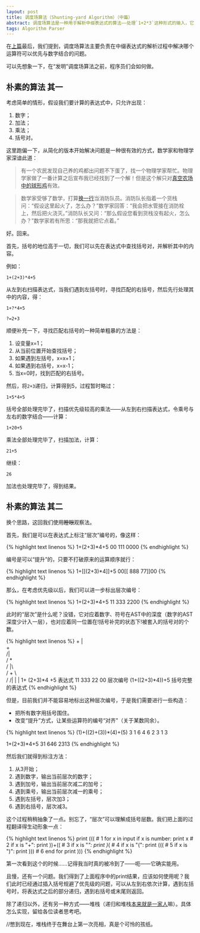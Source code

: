 ```yaml
---
layout: post
title: 调度场算法（Shunting-yard Algorithm）（中篇）
abstract: 调度场算法是一种用于解析中缀表达式的算法——处理`1+2*3`这种形式的输入，它可以用于输出后缀表达式或生成代码树（抽象代码树，AST）。
tags: Algorithm Parser
---
```


在[上篇](/2014/02/27/shunting-yard-algorithm.html)最后，我们提到，调度场算法主要负责在中缀表达式的解析过程中解决哪个运算符可以优先与数字结合的问题。

可以先想象一下，在“发明”调度场算法之前，程序员们会如何做。

朴素的算法 其一
---

考虑简单的情形，假设我们要计算的表达式中，只允许出现：

1. 数字；
2. 加法；
3. 乘法；
4. 括号对。

这里跑偏一下，从简化的版本开始解决问题是一种很有效的方式，数学家和物理学家深谙此道：

> 有一个农民发现自己养的鸡都出问题不下蛋了，找一个物理学家帮忙。物理学家做了一番计算之后宣布我已经找到了一个解！但是这个解只对[真空农场中的球形鸡](http://www.guokr.com/article/50289/)有效。

> 数学家受够了数学，打算[换一行](http://en.wikipedia.org/wiki/Newline)当消防队员。消防队长指着一个货栈问：“假设这里起火了，怎么办？”数学家回答：“我会把水管接在消防栓上，然后把火浇灭。”消防队长又问：“那么假设您看到货栈没有起火，怎么办？”数学家若有所思：“那我就把它点着。”

好。回来。

首先，括号的地位高于一切，我们可以先在表达式中查找括号对，并解析其中的内容。

例如：

`1+(2+3)*4+5`

从左到右扫描表达式，当我们遇到左括号时，寻找匹配的右括号，然后先行处理其中的内容，得：

`1+?*4+5`

`?=2+3`

顺便补充一下，寻找匹配右括号的一种简单粗暴的方法是：

1. 设变量x=1；
2. 从当前位置开始查找括号；
3. 如果遇到左括号，x=x+1；
4. 如果遇到右括号，x=x-1；
5. 当x=0时，找到匹配的右括号。

然后，将`2+3`递归，计算得到5，过程暂时略过：

`1+5*4+5`

括号全部处理完毕了，扫描优先级较高的乘法——从左到右扫描表达式，令乘号与左右的数字结合——计算：

`1+20+5`

乘法全部处理完毕了，扫描加法，计算：

`21+5`

继续：

`26`

加法也处理完毕了，得到结果。

朴素的算法 其二
---

换个思路，这回我们使用<del>瞪眼</del>观察法。

首先，我们是可以在表达式上标注“层次”编号的，像这样：

{% highlight text linenos %}
1+(2+3)*4+5
00 111 0000
{% endhighlight %}

编号是可以“提升”的，只要不打破原来的运算顺序就行：

{% highlight text linenos %}
1+[[(2+3)*4]]+5
00[[ 888 77]]00
{% endhighlight %}

那么，在考虑优先级以后，我们可以进一步标出层次编号：

{% highlight text linenos %}
1+(2+3)*4+5
11 333 2200
{% endhighlight %}

此时的“层次”是什么呢？没错，它对应着数字、符号在AST中的深度（数字的AST深度少计入一层），也对应着同一位置在!括号补完的状态下!被套入的括号对的个数。

{% highlight text linenos %}
       +
       |\
       + \
      /|  \
     / *   \
    /  |\   \
   /   + \   \
  /   /|  |   |
 1+ (2+3)*4  +5 表达式
 11  333 22  00 层次编号
(1+((2+3)*4))+5 括号完整的表达式
{% endhighlight %}

但是，目前我们并不能容易地标出这种层次编号，于是我们需要进行一些构造：

* 把所有数字用括号围住。
* 改变“提升”方式，让某些运算符的编号“对齐”（关于某数同余）。

{% highlight text linenos %}
(1)+((2)+(3))*(4)+(5)
 3 1  6 4 6  2 3 1 3

1+(2+3)*4+5
31 646 2313
{% endhighlight %}

然后我们就得到标注方法：

1. 从3开始；
2. 遇到数字，输出当前层次的数字；
3. 遇到加号，输出当前层次减二的加号；
4. 遇到乘号，输出当前层次减一的乘号；
5. 遇到左括号，层次加3；
6. 遇到右括号，层次减3。

这个过程稍稍抽象了一点。别忘了，“层次”可以理解成括号层数。我们把上面的过程翻译得生动形象一点：

{% highlight text linenos %}
print (((                       # 1
for x in input
    if x is number: print x     # 2
    if x is "+":    print ))+(( # 3
    if x is "*":    print )*(   # 4
    if x is "(":    print (((   # 5
    if x is ")":    print )))   # 6
end for
print )))
{% endhighlight %}

第一次看到这个的时候……记得我当时真的被冷到了——呃——它确实能用。

且慢，还有一个问题。我们得到了上面程序中的print结果，应该如何使用呢？我们此时已经通过插入括号规避了优先级的问题，可以从左到右依次计算，遇到左括号时，将表达式之后的部分递归，遇到右括号或末尾则返回。

除了递归以外，还有另一种方式——堆栈（递归和堆栈[本来就是一家人](http://stackoverflow.com/search?q=stack+overflow)嘛）。具体怎么实现，留给各位读者思考吧。

//憋到现在，堆栈终于在舞台上第一次亮相，真是个可怜的孩纸。
